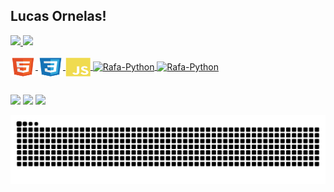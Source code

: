 ## Lucas Ornelas!
 <div>
  <a href="https://github.com/SLucas-Dev">
  <img height="180em" src="https://github-readme-stats.vercel.app/api?username=SLucas-Dev&show_icons=true&theme=github_dark&include_all_commits=true&count_private=true"/>
  <img height="180em" src="https://github-readme-stats.vercel.app/api/top-langs/?username=SLucas-Dev&layout=compact&langs_count=16&theme=github_dark"/>
</div>
<div style="display: inline_block"><br>
  <img align="center" alt="Rafa-HTML" height="30" width="40" src="https://raw.githubusercontent.com/devicons/devicon/master/icons/html5/html5-original.svg">
  <img align="center" alt="Rafa-CSS" height="30" width="40" src="https://raw.githubusercontent.com/devicons/devicon/master/icons/css3/css3-original.svg">
   <img align="center" alt="Rafa-Js" height="30" width="40" src="https://raw.githubusercontent.com/devicons/devicon/master/icons/javascript/javascript-plain.svg">
  <img align="center" alt="Rafa-Python" height="30" width="40" src="https://cdn.jsdelivr.net/gh/devicons/devicon@latest/icons/php/php-original.svg">
  <img align="center" alt="Rafa-Python" height="30" width="40" src="https://cdn.jsdelivr.net/gh/devicons/devicon@latest/icons/git/git-original.svg">
</div>
  
  ##
 
<div> 
  
  <a href="https://www.instagram.com/_sampaio.lucas" target="_blank"><img src="https://img.shields.io/badge/Instagram-E4405F?style=for-the-badge&logo=instagram&logoColor=white" target="_blank"></a>
  <a href="https://www.linkedin.com/in/lucas-o-117366212" target="_blank"><img src="https://img.shields.io/badge/-LinkedIn-%230077B5?style=for-the-badge&logo=linkedin&logoColor=white" target="_blank"></a>
  <a href="https://wa.me/qr/IQD6HSDBH3MOE1" target="_blank"><img src="https://img.shields.io/badge/WhatsApp-25D366?style=for-the-badge&logo=whatsapp&logoColor=white" target="_blank"></a>
 
  <picture>
  <source media="(prefers-color-scheme: dark)" srcset="https://raw.githubusercontent.com/SLucas-Dev/SLucas-Dev/output/github-contribution-grid-snake-dark.svg">
  <source media="(prefers-color-scheme: light)" srcset="https://raw.githubusercontent.com/SLucas-Dev/SLucas-Dev/output/github-contribution-grid-snake.svg">
  <img alt="github contribution grid snake animation" src="https://raw.githubusercontent.com/SLucas-Dev/SLucas-Dev/output/github-contribution-grid-snake.svg">
</picture>
 
</div>
